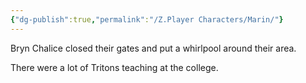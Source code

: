 ```yaml
---
{"dg-publish":true,"permalink":"/Z.Player Characters/Marin/"}
---
```


Bryn Chalice closed their gates and put a whirlpool around their area.

There were a lot of Tritons teaching at the college.